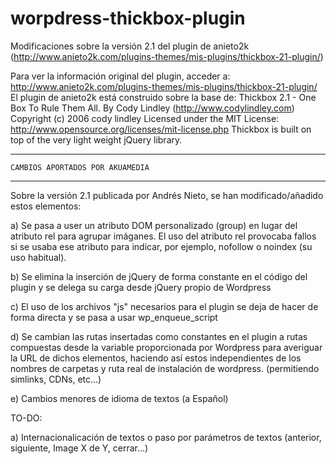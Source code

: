 worpdress-thickbox-plugin
=========================

Modificaciones sobre la versión 2.1 del plugin de anieto2k (http://www.anieto2k.com/plugins-themes/mis-plugins/thickbox-21-plugin/)

Para ver la información original del plugin, acceder a:
http://www.anieto2k.com/plugins-themes/mis-plugins/thickbox-21-plugin/
El plugin de anieto2k está construido sobre la base de:
  Thickbox 2.1 - One Box To Rule Them All.
  By Cody Lindley (http://www.codylindley.com)
  Copyright (c) 2006 cody lindley
  Licensed under the MIT License:
    http://www.opensource.org/licenses/mit-license.php
  Thickbox is built on top of the very light weight jQuery library.



**************************************************************

	CAMBIOS APORTADOS POR AKUAMEDIA

**************************************************************



Sobre la versión 2.1 publicada por Andrés Nieto, se han modificado/añadido estos elementos:

a) Se pasa a user un atributo DOM personalizado (group) en lugar del atributo rel para agrupar imáganes. El uso del atributo rel provocaba fallos si se usaba ese atributo para indicar, por ejemplo, nofollow o noindex (su uso habitual).

b) Se elimina la inserción de jQuery de forma constante en el código del plugin y se delega su carga desde jQuery propio de Wordpress

c) El uso de los archivos "js" necesarios para el plugin se deja de hacer de forma directa y se pasa a usar wp_enqueue_script

d) Se cambian las rutas insertadas como constantes en el plugin a rutas compuestas desde la variable proporcionada por Wordpress para averiguar la URL de dichos elementos, haciendo así estos independientes de los nombres de carpetas y ruta real de instalación de wordpress. (permitiendo simlinks, CDNs, etc...)

e) Cambios menores de idioma de textos (a Español)




TO-DO:

a) Internacionalicación de textos o paso por parámetros de textos (anterior, siguiente, Image X de Y, cerrar...)



